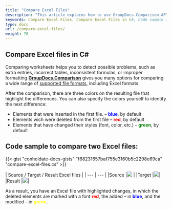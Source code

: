 ```yaml
---
title: "Compare Excel Files"
description: "This article explains how to use GroupDocs.Comparison API (which is a part of Conholdate.Total for .NET) to compare excel documents."
keywords: Compare Excel Files, Compare Excel Files in C#, Code sample to compare two Excel files
type: docs
url: /compare-excel-files/
weight: 70
---
```


## Compare Excel files in C#

Comparing worksheets helps you to detect possible problems, such as extra entries, incorrect tables, inconsistent formulas, or improper formatting.**[GroupDocs.Comparison](https://products.groupdocs.com/comparison/net)** gives you many options for comparing a wide range of [supported file formats](https://docs.groupdocs.com/comparison/net/supported-document-formats/), including Excel formats.

After the comparison, there are three colors on the resulting file that highlight the differences. You can also specify the colors yourself to identify the next difference:

*   Elements that were inserted in the first file. – <font color="blue">**blue**</font>, by default
*   Elements wich were deleted from the first file – <font color="red">**red**</font>, by default
*   Elements that have changed their styles (font, color, etc.) – <font color="green">**green**</font>, by default

## Code sample to compare two Excel files:

{{< gist "conholdate-docs-gists" "f68231657baf755e3160b5c2298e69ca" "compare-excel-files.cs" >}}

|  Source / Target / Result Excel files |
| --- | --- |
|Source |![](https://docs.groupdocs.com/comparison/net/images/how-to-compare-spreadsheet-or-tables-1.png) | 
|Target |![](https://docs.groupdocs.com/comparison/net/images/how-to-compare-spreadsheet-or-tables-2.png)|
|Result |![](https://docs.groupdocs.com/comparison/net/images/how-to-compare-spreadsheet-or-tables-3.png)|

As a result, you have an Excel file with highlighted changes, in which the deleted elements are marked with a font <font color="red">**red**</font>, the added – in <font color="blue">**blue**</font>, and the modified – in <font color="yellow">**green**</font>.








